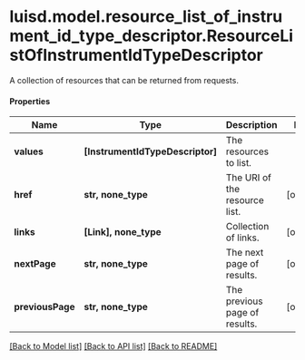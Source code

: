 # luisd.model.resource_list_of_instrument_id_type_descriptor.ResourceListOfInstrumentIdTypeDescriptor

A collection of resources that can be returned from requests.

#### Properties
Name | Type | Description | Notes
------------ | ------------- | ------------- | -------------
**values** | **[InstrumentIdTypeDescriptor]** | The resources to list. | 
**href** | **str, none_type** | The URI of the resource list. | [optional] 
**links** | **[Link], none_type** | Collection of links. | [optional] 
**nextPage** | **str, none_type** | The next page of results. | [optional] 
**previousPage** | **str, none_type** | The previous page of results. | [optional] 

[[Back to Model list]](../../README.md#documentation-for-models) [[Back to API list]](../../README.md#documentation-for-api-endpoints) [[Back to README]](../../README.md)

